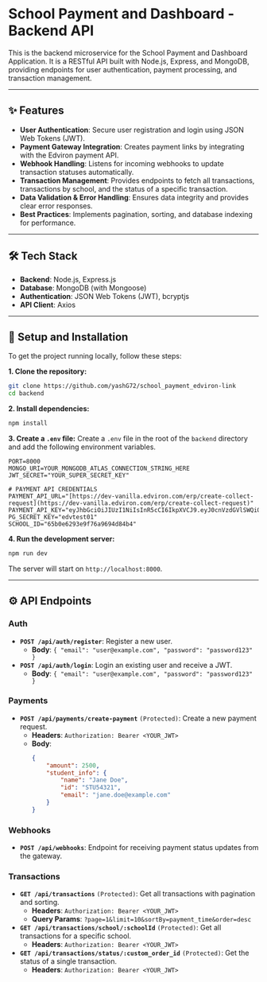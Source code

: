 # School Payment and Dashboard - Backend API

This is the backend microservice for the School Payment and Dashboard Application. It is a RESTful API built with Node.js, Express, and MongoDB, providing endpoints for user authentication, payment processing, and transaction management.

---

## ✨ Features

-   **User Authentication**: Secure user registration and login using JSON Web Tokens (JWT).
-   **Payment Gateway Integration**: Creates payment links by integrating with the Edviron payment API.
-   **Webhook Handling**: Listens for incoming webhooks to update transaction statuses automatically.
-   **Transaction Management**: Provides endpoints to fetch all transactions, transactions by school, and the status of a specific transaction.
-   **Data Validation & Error Handling**: Ensures data integrity and provides clear error responses.
-   **Best Practices**: Implements pagination, sorting, and database indexing for performance.

---

## 🛠️ Tech Stack

-   **Backend**: Node.js, Express.js
-   **Database**: MongoDB (with Mongoose)
-   **Authentication**: JSON Web Tokens (JWT), bcryptjs
-   **API Client**: Axios

---

## 🚀 Setup and Installation

To get the project running locally, follow these steps:

**1. Clone the repository:**
```bash
git clone https://github.com/yashG72/school_payment_edviron-link
cd backend
```

**2. Install dependencies:**
```bash
npm install
```

**3. Create a `.env` file:**
Create a `.env` file in the root of the `backend` directory and add the following environment variables.

```env
PORT=8000
MONGO_URI=YOUR_MONGODB_ATLAS_CONNECTION_STRING_HERE
JWT_SECRET="YOUR_SUPER_SECRET_KEY"

# PAYMENT API CREDENTIALS
PAYMENT_API_URL="[https://dev-vanilla.edviron.com/erp/create-collect-request](https://dev-vanilla.edviron.com/erp/create-collect-request)"
PAYMENT_API_KEY="eyJhbGciOiJIUzI1NiIsInR5cCI6IkpXVCJ9.eyJ0cnVzdGVlSWQiOiI2NWIwZTU1MmRkMzE5NTBhOWI0MWM1YmEiLCJJbmRleE9mQXBpS2V5Ijo2fQ.IJWTYCOurGCFdRM2xyKtw6TEcuwXxGnmINrXFfsAdt0"
PG_SECRET_KEY="edvtest01"
SCHOOL_ID="65b0e6293e9f76a9694d84b4"
```

**4. Run the development server:**
```bash
npm run dev
```
The server will start on `http://localhost:8000`.

---

## ⚙️ API Endpoints

### Auth
-   **`POST /api/auth/register`**: Register a new user.
    -   **Body**: `{ "email": "user@example.com", "password": "password123" }`
-   **`POST /api/auth/login`**: Login an existing user and receive a JWT.
    -   **Body**: `{ "email": "user@example.com", "password": "password123" }`

### Payments
-   **`POST /api/payments/create-payment`** `(Protected)`: Create a new payment request.
    -   **Headers**: `Authorization: Bearer <YOUR_JWT>`
    -   **Body**:
        ```json
        {
            "amount": 2500,
            "student_info": {
                "name": "Jane Doe",
                "id": "STU54321",
                "email": "jane.doe@example.com"
            }
        }
        ```

### Webhooks
-   **`POST /api/webhooks`**: Endpoint for receiving payment status updates from the gateway.

### Transactions
-   **`GET /api/transactions`** `(Protected)`: Get all transactions with pagination and sorting.
    -   **Headers**: `Authorization: Bearer <YOUR_JWT>`
    -   **Query Params**: `?page=1&limit=10&sortBy=payment_time&order=desc`
-   **`GET /api/transactions/school/:schoolId`** `(Protected)`: Get all transactions for a specific school.
    -   **Headers**: `Authorization: Bearer <YOUR_JWT>`
-   **`GET /api/transactions/status/:custom_order_id`** `(Protected)`: Get the status of a single transaction.
    -   **Headers**: `Authorization: Bearer <YOUR_JWT>`